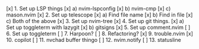 [x] 1. Set up LSP things
[x]     a) nvim-lspconfig
[x]     b) nvim-cmp
[x]     c) mason.nvim
[x] 2. Set up telescope
[x]     a) Find file name
[x]     b) Find in file
[x]     c) Both of the above
[x] 3. Set up nvim-tree
[x] 4. Set up git things.
[x]     a) Set up toggleterm with lazygit
[x]     b) gitsigns
[x] 5. Set up comment.nvim
[ ] 6. Set up toggleterm
[ ] 7. Harpoon?
[ ] 8. Refactoring?
[x] 9. trouble.nvim
[x] 10. copilot 
[ ] 11. nvchad buffer thingo
[ ] 12. nvim.notify
[ ] 13. statusline
